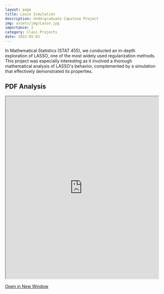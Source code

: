 ```yaml
---
layout: page
title: Lasso Simulation
description: Undergraduate Capstone Project
img: assets/img/Lasso.jpg
importance: 2
category: Class Projects
date: 2022-05-01
---
```

In Mathematical Statistics (STAT 455), we conducted an in-depth exploration of LASSO, one of the most widely used regularization methods. This project was especially interesting as it involved a thorough mathematical analysis of LASSO's behavior, complemented by a simulation that effectively demonstrated its properties.

## PDF Analysis

<iframe src="https://nickdididi.github.io/assets/pdf/Lasso.pdf" width="100%" height="600px"></iframe>

[Open in New Window](https://nickdididi.github.io/assets/pdf/Lasso.pdf)

